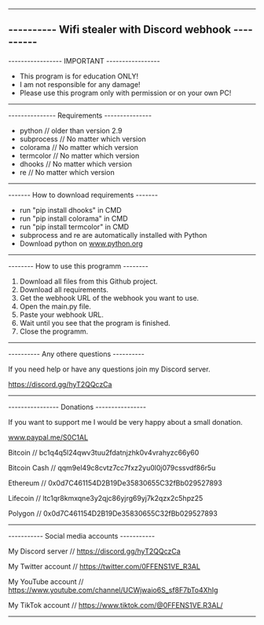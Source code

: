 -----------------------------------------------------------------
---------- Wifi stealer with Discord webhook ----------
-----------------------------------------------------------------


----------------- IMPORTANT -----------------

- This program is for education ONLY!
- I am not responsible for any damage!
- Please use this program only with permission or on your own PC!

---------------------------------------------
--------------- Requirements ---------------

- python // older than version 2.9
- subprocess // No matter which version
- colorama // No matter which version
- termcolor // No matter which version
- dhooks // No matter which version
- re // No matter which version

-------------------------------------------
------- How to download requirements -------

- run "pip install dhooks" in CMD
- run "pip install colorama" in CMD
- run "pip install termcolor" in CMD
- subprocess and re are automatically installed with Python
- Download python on www.python.org

-------------------------------------------
-------- How to use this programm --------

1. Download all files from this Github project.
2. Download all requirements.
3. Get the webhook URL of the webhook you want to use.
4. Open the main.py file.
5. Paste your webhook URL.
6. Wait until you see that the program is finished.
7. Close the programm.

------------------------------------------
---------- Any othere questions ----------

If you need help or have any questions join my Discord server.

https://discord.gg/hyT2QQczCa

------------------------------------------
---------------- Donations ----------------

If you want to support me I would be very happy about a small donation.

www.paypal.me/S0C1AL

Bitcoin // bc1q4q5l24qwv3tuu2fdatnjzhk0v4vrahyzc66y60

Bitcoin Cash // qqm9el49c8cvtz7cc7fxz2yu0l0j079cssvdf86r5u

Ethereum // 0x0d7C461154D2B19De35830655C32fBb029527893

Lifecoin // ltc1qr8kmxqne3y2qjc86yjrg69yj7k2qzx2c5hpz25

Polygon // 0x0d7C461154D2B19De35830655C32fBb029527893

--------------------------------------------
----------- Social media accounts -----------

My Discord server // https://discord.gg/hyT2QQczCa

My Twitter account // https://twitter.com/0FFENS1VE_R3AL

My YouTube account // https://www.youtube.com/channel/UCWjwaio6S_sf8F7bTo4XhIg

My TikTok account // https://www.tiktok.com/@0FFENS1VE.R3AL/

---------------------------------------------
